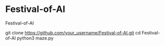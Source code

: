 # Festival-of-AI
Festival-of-AI

git clone https://github.com/your_username/Festival-of-AI.git
cd Festival-of-AI
python3 maze.py
